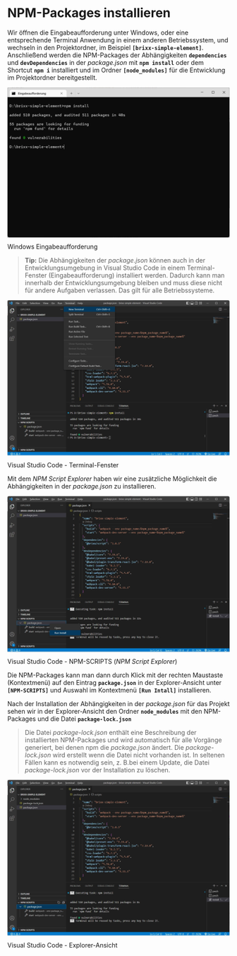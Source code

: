 # NPM-Packages installieren 
Wir öffnen die Eingabeaufforderung unter Windows, oder eine entsprechende Terminal Anwendung in einem anderen Betriebssystem, und wechseln in den Projektordner, im Beispiel **`[brixx-simple-element]`**. Anschließend werden die NPM-Packages der Abhängigkeiten **`dependencies`** und **`devDependencies`** in der *package.json* mit **`npm install`** oder dem Shortcut **`npm i`** installiert und im Ordner **`[node_modules]`** für die Entwicklung im Projektordner bereitgestellt.

<img src="../assets/images/npm-install.webp" style="margin-bottom: -5px; width: 600px;" />

Windows Eingabeaufforderung

  > **Tip:** Die Abhängigkeiten der *package.json* können auch in der Entwicklungsumgebung in Visual Studio Code in einem  Terminal-Fenster (Eingabeaufforderung) installiert werden. Dadurch kann man innerhalb der Entwicklungsumgebung bleiben und muss diese nicht für andere Aufgaben verlassen. Das gilt für alle Betriebssysteme.

<img src="../assets/images/vscode-npm-install-01.webp" style="margin-bottom: -5px; width: 600px;" />

Visual Studio Code - Terminal-Fenster

Mit dem *NPM Script Explorer* haben wir eine zusätzliche Möglichkeit die Abhängigkeiten in der *package.json* zu installieren.

<img src="../assets/images/vscode-npm-install-02.webp" style="margin-bottom: -5px; width: 600px;" />

Visual Studio Code - NPM-SCRIPTS (*NPM Script Explorer*)

Die NPM-Packages kann man dann durch Klick mit der rechten Maustaste (Kontextmenü) auf den Eintrag **`package.json`** in der Explorer-Ansicht unter **`[NPM-SCRIPTS]`** und Auswahl im Kontextmenü **`[Run Intall]`** installieren.

Nach der Installation der Abhängigkeiten in der *package.json* für das Projekt sehen wir in der Explorer-Ansicht den Ordner **`node_modules`** mit den NPM-Packages und die Datei **`package-lock.json`**

  > Die Datei *package-lock.json* enthält eine Beschreibung der installierten NPM-Packages und wird automatisch für alle Vorgänge generiert, bei denen npm die *package.json* ändert. Die *package-lock.json* wird erstellt wenn die Datei nicht vorhanden ist. In seltenen Fällen kann es notwendig sein, z. B.bei einem Update, die Datei *package-lock.json* vor der Installation zu löschen.

<img src="../assets/images/vscode-node-modules.webp" style="margin-bottom: -5px; width: 600px;" />

Visual Studio Code - Explorer-Ansicht